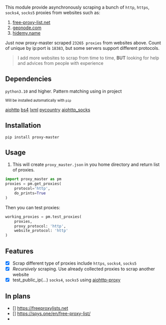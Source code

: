 This module provide asynchronously scraping a bunch of `http`, `https`, `socks4`, `socks5` proxies from websites such as:
1) [free-proxy-list.net](https://free-proxy-list.net)
2) [geonode.com](https://geonode.com)
3) [hidemy.name](https://hidemy.name)

Just now proxy-master scraped `23265 proxies` from websites above. Count of unique by ip:port is `18383`, 
but some servers support different protocols.

> I add more websites to scrap from time to time, **BUT** looking for help and advices 
from people with experience

## Dependencies 

`python3.10` and higher. Pattern matching using in project

<sub>Will be installed automatically with `pip`</sub>

[aiohttp](https://github.com/aio-libs/aiohttp)
[bs4](https://pypi.org/project/beautifulsoup4/)
[lxml](https://pypi.org/project/lxml/)
[pycountry](https://github.com/flyingcircusio/pycountry)
[aiohttp_socks](https://github.com/romis2012/aiohttp-socks)

## Installation
`pip install proxy-master`

## Usage

1. This will create `proxy_master.json` in you home directory and return list of proxies.
```python
import proxy_master as pm
proxies = pm.get_proxies(
    protocol='http',
    do_prints=True
)
```
Then you can test proxies:
```python
working_proxies = pm.test_proxies(
    proxies,
    proxy_protocol: 'http',
    website_protocol: 'http'
)
```

## Features
- [x] Scrap different type of proxies include `https`, `socks4`, `socks5`
- [x] <i>Recursively</i> scraping. Use already collected proxies to scrap another website
- [x] test_public_ip(...) `socks4`, `socks5` using <a href="https://github.com/Skactor/aiohttp-proxy">aiohttp-proxy</a>

## In plans
- [] https://freeproxylists.net
- [] https://spys.one/en/free-proxy-list/
- 